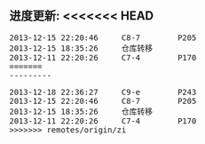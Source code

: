 进度更新:
<<<<<<< HEAD
--------
<pre>
2013-12-15 22:20:46		C8-7		P205
2013-12-15 18:35:26		仓库转移
2013-12-11 22:20:26		C7-4		P170
=======
---------
<pre>
2013-12-18 22:36:27		C9-e		P243	
2013-12-15 22:20:46		C8-7		P205	
2013-12-15 18:35:26		仓库转移
2013-12-11 22:20:26		C7-4		P170	
>>>>>>> remotes/origin/zi
</pre>
